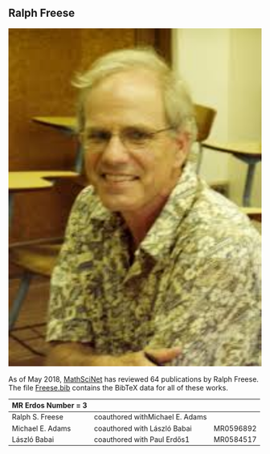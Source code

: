 ## Ralph Freese

<img src="Freese.jpeg" alt="Ralph Freese" style="width: 600px"/>


As of May 2018, [MathSciNet](https://mathscinet-ams-org.colorado.idm.oclc.org/mathscinet/search/publications.html?pg1=INDI&s1=194830&sort=Newest&vfpref=html&r=1&extend=1) has reviewed 64 publications by Ralph Freese.  The file [Freese.bib](Freese.bib) contains the BibTeX data for all of these works.

|MR Erdos Number = 3 | | |
|--- |---|---|
| Ralph S. Freese	|coauthored withMichael E. Adams||MR1456593
| Michael E. Adams	| coauthored with László Babai|	MR0596892
| László Babai | coauthored with Paul Erdős1|MR0584517

